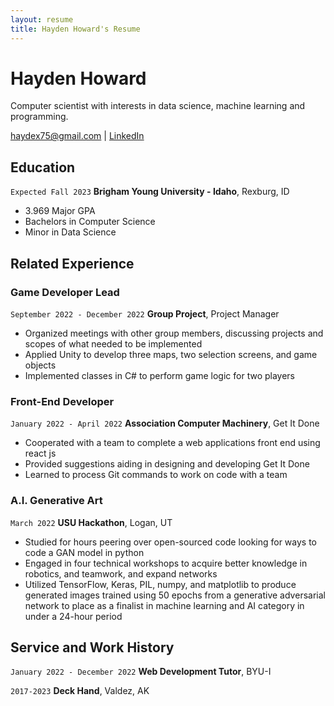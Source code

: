 ```yaml
---
layout: resume
title: Hayden Howard's Resume
---
```

# Hayden Howard
Computer scientist with interests in data science, machine learning and programming.

<div id="webaddress">
<a href="haydex75@gmail.com">haydex75@gmail.com</a>
| <a href="www.linkedin.com/in/hayden-howard">LinkedIn</a>
</div>

<!-- https://www.monique.tech/the-art-of-markdown -->


## Education

`Expected Fall 2023`
__Brigham Young University - Idaho__, Rexburg, ID

- 3.969 Major GPA
- Bachelors in Computer Science 
- Minor in Data Science


## Related Experience

<!-- ### Internships

`May 2023 - August 2023`
__Hill Airforce Base__, Hill AFB, UT

- Haven't worked yet
 -->

### Game Developer Lead

`September 2022 - December 2022`
__Group Project__, Project Manager
- Organized meetings with other group members, discussing projects and scopes of what 
needed to be implemented
- Applied Unity to develop three maps, two selection screens, and game objects
-  Implemented classes in C# to perform game logic for two players

### Front-End Developer

`January 2022 - April 2022`
__Association Computer Machinery__, Get It Done
- Cooperated with a team to complete a web applications front end using react js
- Provided suggestions aiding in designing and developing Get It Done
- Learned to process Git commands to work on code with a team

### A.I. Generative Art

`March 2022`
__USU Hackathon__, Logan, UT
- Studied for hours peering over open-sourced code looking for ways to code a GAN model in 
python
- Engaged in four technical workshops to acquire better knowledge in robotics, and teamwork, 
and expand networks
- Utilized TensorFlow, Keras, PIL, numpy, and matplotlib to produce generated images 
trained using 50 epochs from a generative adversarial network to place as a finalist in 
machine learning and AI category in under a 24-hour period



## Service and Work History

`January 2022 - December 2022`
__Web Development Tutor__, BYU-I


`2017-2023`
__Deck Hand__, Valdez, AK



<!-- ### Footer

Last updated: May 2013 -->


